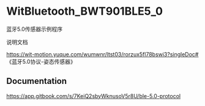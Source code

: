 # WitBluetooth_BWT901BLE5_0
蓝牙5.0传感器示例程序


说明文档

https://wit-motion.yuque.com/wumwnr/ltst03/rorzux5fl78bswi3?singleDoc# 《蓝牙5.0协议-姿态传感器》


## Documentation

https://app.gitbook.com/s/7KeiQ2sbyWknusoV5r8U/ble-5.0-protocol